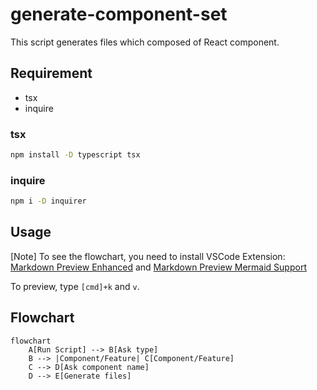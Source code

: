 # generate-component-set

This script generates files which composed of React component.

## Requirement
- tsx
- inquire

### tsx

```sh
npm install -D typescript tsx
```

### inquire

```sh
npm i -D inquirer
```

## Usage

[Note]
To see the flowchart, you need to install VSCode Extension: [Markdown Preview Enhanced](https://shd101wyy.github.io/markdown-preview-enhanced/#/) and [Markdown Preview Mermaid Support](https://marketplace.visualstudio.com/items?itemName=bierner.markdown-mermaid)

To preview, type `[cmd]+k` and `v`.

## Flowchart

```mermaid
flowchart
    A[Run Script] --> B[Ask type]
    B --> |Component/Feature| C[Component/Feature]
    C --> D[Ask component name]
    D --> E[Generate files]
```
